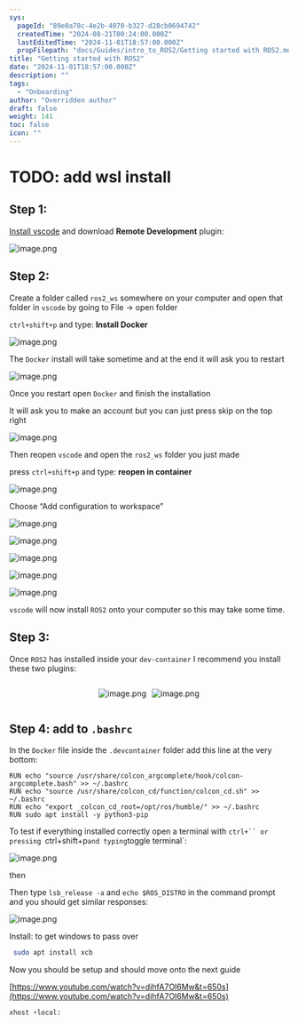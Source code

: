 ```yaml
---
sys:
  pageId: "89e0a78c-4e2b-4070-b327-d28cb0694742"
  createdTime: "2024-08-21T00:24:00.000Z"
  lastEditedTime: "2024-11-01T18:57:00.000Z"
  propFilepath: "docs/Guides/intro_to_ROS2/Getting started with ROS2.md"
title: "Getting started with ROS2"
date: "2024-11-01T18:57:00.000Z"
description: ""
tags:
  - "Onboarding"
author: "Overridden author"
draft: false
weight: 141
toc: false
icon: ""
---
```


# TODO: add wsl install

## Step 1:

[Install vscode](https://code.visualstudio.com/download) and download **Remote Development** plugin:

![image.png](https://prod-files-secure.s3.us-west-2.amazonaws.com/d518164a-d88e-44d1-a4ee-3adb3bd8bce0/efb52993-1881-4a40-b95e-6f020334f022/image.png?X-Amz-Algorithm=AWS4-HMAC-SHA256&X-Amz-Content-Sha256=UNSIGNED-PAYLOAD&X-Amz-Credential=ASIAZI2LB466XZXOTGIR%2F20250503%2Fus-west-2%2Fs3%2Faws4_request&X-Amz-Date=20250503T081009Z&X-Amz-Expires=3600&X-Amz-Security-Token=IQoJb3JpZ2luX2VjEEsaCXVzLXdlc3QtMiJGMEQCIDoCjdZz79%2FKkcmryNi1li%2FD9GKdprDCAsT1t%2FEcQrIhAiB2ixrYUiu9y1mZa9YK5JLysA56vwC4d46WtHkmyNbGkyqIBAjk%2F%2F%2F%2F%2F%2F%2F%2F%2F%2F8BEAAaDDYzNzQyMzE4MzgwNSIMprOhPR%2F2tQ%2FAsml8KtwDJYs7zoVj03ucWeO7KeDa9GtukmWdHIb3Jr4LXsu3bF3uaHGR8VGQdLaVlOdMMDj8lWvm1lg6yQCfcw1Nml%2BkwKpHKd9LcSEZfk8wRTieBs1p%2FssedjCOYwaXDi5m7ZfgILKmYPDoxlWcE8dbaLgEG2B5HBn3hcG50wGXF7CBDve7BO%2Be8WcbAjw%2BRMWj%2FBN9yBMia2VBOkqJBzLWoH8MCmw%2BYZpicyQd08rixk1BWHQnTUnxPwaZjVaUW0xzFDXz7NsOJy090TG43A4nCa4g7DOyW9H9p%2F%2Bawa9zidIMlvCjnBBlQYPcKmjGX5XEs0hIveyVdMMzAkVPXa23pKtBB4hm3MuYya7irPdSaqz4QfuLGJUdzr384R7jlhJg%2FtUCEnQeuzCD5gERu1hyjLTj0wkecWGzOW%2FTs%2FqSsRCHx1RjDaTMh1p9ChGbUvjdMdlh9dflJKNyxT5QLFD5uVwyhtWD8DiVqDGA7W3NKpT5xLgnnRnB2Klhc7R3IRQVK7A8z7m4X2lfwYctG%2BSfzCHrG%2FnN5hx3AiuZL1YxBzsePLXsqFWU%2F3eGVFiWAl%2FcEU90WiB8YGlzSkO20BtcFPERFDAAe69lD%2BZxhTNUKm09BCkd9%2F722IJp1ilG4NAw1IbWwAY6pgGsvonFfeQ8Itmp2o3OHlIlX%2F%2Bvllues4GyM98qR0eEt9dbFtnki9kV2JOraRntTvzmJtJ7dTdovMVr2J2am%2Bd2wq9eRswGY96d8GSfdQ%2FyTu96%2BzkrNcz1A%2Fuh7Rs%2FsoiX%2F%2BzMtEHyoDdC6Wh94tYaz0ML1t7D7zsUuImyQojSk3O7hjvcoDgtSKTkGUCJnhEd4NT6XP64pp7ER4YbWe8w5dK0KUK5&X-Amz-Signature=014f851027cf1e221484749d2d6d4f8f3fa98e58fd2d1e5e7f8ffa3a3e2a72b6&X-Amz-SignedHeaders=host&x-id=GetObject)

## Step 2:

Create a folder called `ros2_ws` somewhere on your computer and open that folder in `vscode` by going to File → open folder 

`ctrl+shift+p` and type: **Install Docker**

![image.png](https://prod-files-secure.s3.us-west-2.amazonaws.com/d518164a-d88e-44d1-a4ee-3adb3bd8bce0/2269dc0e-1cd5-47ff-bceb-c04ad9b2eab0/image.png?X-Amz-Algorithm=AWS4-HMAC-SHA256&X-Amz-Content-Sha256=UNSIGNED-PAYLOAD&X-Amz-Credential=ASIAZI2LB466XZXOTGIR%2F20250503%2Fus-west-2%2Fs3%2Faws4_request&X-Amz-Date=20250503T081009Z&X-Amz-Expires=3600&X-Amz-Security-Token=IQoJb3JpZ2luX2VjEEsaCXVzLXdlc3QtMiJGMEQCIDoCjdZz79%2FKkcmryNi1li%2FD9GKdprDCAsT1t%2FEcQrIhAiB2ixrYUiu9y1mZa9YK5JLysA56vwC4d46WtHkmyNbGkyqIBAjk%2F%2F%2F%2F%2F%2F%2F%2F%2F%2F8BEAAaDDYzNzQyMzE4MzgwNSIMprOhPR%2F2tQ%2FAsml8KtwDJYs7zoVj03ucWeO7KeDa9GtukmWdHIb3Jr4LXsu3bF3uaHGR8VGQdLaVlOdMMDj8lWvm1lg6yQCfcw1Nml%2BkwKpHKd9LcSEZfk8wRTieBs1p%2FssedjCOYwaXDi5m7ZfgILKmYPDoxlWcE8dbaLgEG2B5HBn3hcG50wGXF7CBDve7BO%2Be8WcbAjw%2BRMWj%2FBN9yBMia2VBOkqJBzLWoH8MCmw%2BYZpicyQd08rixk1BWHQnTUnxPwaZjVaUW0xzFDXz7NsOJy090TG43A4nCa4g7DOyW9H9p%2F%2Bawa9zidIMlvCjnBBlQYPcKmjGX5XEs0hIveyVdMMzAkVPXa23pKtBB4hm3MuYya7irPdSaqz4QfuLGJUdzr384R7jlhJg%2FtUCEnQeuzCD5gERu1hyjLTj0wkecWGzOW%2FTs%2FqSsRCHx1RjDaTMh1p9ChGbUvjdMdlh9dflJKNyxT5QLFD5uVwyhtWD8DiVqDGA7W3NKpT5xLgnnRnB2Klhc7R3IRQVK7A8z7m4X2lfwYctG%2BSfzCHrG%2FnN5hx3AiuZL1YxBzsePLXsqFWU%2F3eGVFiWAl%2FcEU90WiB8YGlzSkO20BtcFPERFDAAe69lD%2BZxhTNUKm09BCkd9%2F722IJp1ilG4NAw1IbWwAY6pgGsvonFfeQ8Itmp2o3OHlIlX%2F%2Bvllues4GyM98qR0eEt9dbFtnki9kV2JOraRntTvzmJtJ7dTdovMVr2J2am%2Bd2wq9eRswGY96d8GSfdQ%2FyTu96%2BzkrNcz1A%2Fuh7Rs%2FsoiX%2F%2BzMtEHyoDdC6Wh94tYaz0ML1t7D7zsUuImyQojSk3O7hjvcoDgtSKTkGUCJnhEd4NT6XP64pp7ER4YbWe8w5dK0KUK5&X-Amz-Signature=f3a9fcd8ed4f776dddfb3f6b72d7ec3155832e04f7a2c75b143f82c98818b3ef&X-Amz-SignedHeaders=host&x-id=GetObject)

The `Docker` install will take sometime and at the end it will ask you to restart

![image.png](https://prod-files-secure.s3.us-west-2.amazonaws.com/d518164a-d88e-44d1-a4ee-3adb3bd8bce0/ed233f78-be33-4b1f-b89c-9c346c0e961e/image.png?X-Amz-Algorithm=AWS4-HMAC-SHA256&X-Amz-Content-Sha256=UNSIGNED-PAYLOAD&X-Amz-Credential=ASIAZI2LB466XZXOTGIR%2F20250503%2Fus-west-2%2Fs3%2Faws4_request&X-Amz-Date=20250503T081009Z&X-Amz-Expires=3600&X-Amz-Security-Token=IQoJb3JpZ2luX2VjEEsaCXVzLXdlc3QtMiJGMEQCIDoCjdZz79%2FKkcmryNi1li%2FD9GKdprDCAsT1t%2FEcQrIhAiB2ixrYUiu9y1mZa9YK5JLysA56vwC4d46WtHkmyNbGkyqIBAjk%2F%2F%2F%2F%2F%2F%2F%2F%2F%2F8BEAAaDDYzNzQyMzE4MzgwNSIMprOhPR%2F2tQ%2FAsml8KtwDJYs7zoVj03ucWeO7KeDa9GtukmWdHIb3Jr4LXsu3bF3uaHGR8VGQdLaVlOdMMDj8lWvm1lg6yQCfcw1Nml%2BkwKpHKd9LcSEZfk8wRTieBs1p%2FssedjCOYwaXDi5m7ZfgILKmYPDoxlWcE8dbaLgEG2B5HBn3hcG50wGXF7CBDve7BO%2Be8WcbAjw%2BRMWj%2FBN9yBMia2VBOkqJBzLWoH8MCmw%2BYZpicyQd08rixk1BWHQnTUnxPwaZjVaUW0xzFDXz7NsOJy090TG43A4nCa4g7DOyW9H9p%2F%2Bawa9zidIMlvCjnBBlQYPcKmjGX5XEs0hIveyVdMMzAkVPXa23pKtBB4hm3MuYya7irPdSaqz4QfuLGJUdzr384R7jlhJg%2FtUCEnQeuzCD5gERu1hyjLTj0wkecWGzOW%2FTs%2FqSsRCHx1RjDaTMh1p9ChGbUvjdMdlh9dflJKNyxT5QLFD5uVwyhtWD8DiVqDGA7W3NKpT5xLgnnRnB2Klhc7R3IRQVK7A8z7m4X2lfwYctG%2BSfzCHrG%2FnN5hx3AiuZL1YxBzsePLXsqFWU%2F3eGVFiWAl%2FcEU90WiB8YGlzSkO20BtcFPERFDAAe69lD%2BZxhTNUKm09BCkd9%2F722IJp1ilG4NAw1IbWwAY6pgGsvonFfeQ8Itmp2o3OHlIlX%2F%2Bvllues4GyM98qR0eEt9dbFtnki9kV2JOraRntTvzmJtJ7dTdovMVr2J2am%2Bd2wq9eRswGY96d8GSfdQ%2FyTu96%2BzkrNcz1A%2Fuh7Rs%2FsoiX%2F%2BzMtEHyoDdC6Wh94tYaz0ML1t7D7zsUuImyQojSk3O7hjvcoDgtSKTkGUCJnhEd4NT6XP64pp7ER4YbWe8w5dK0KUK5&X-Amz-Signature=b3bc66b8ef74fd46120cd491c3e85c672e634d674865482f33f3763b48ee08cb&X-Amz-SignedHeaders=host&x-id=GetObject)

Once you restart open `Docker` and finish the installation

It will ask you to make an account but you can just press skip on the top right

![image.png](https://prod-files-secure.s3.us-west-2.amazonaws.com/d518164a-d88e-44d1-a4ee-3adb3bd8bce0/21010ad9-1659-4fd9-9f59-9932a09b2a3d/image.png?X-Amz-Algorithm=AWS4-HMAC-SHA256&X-Amz-Content-Sha256=UNSIGNED-PAYLOAD&X-Amz-Credential=ASIAZI2LB466XZXOTGIR%2F20250503%2Fus-west-2%2Fs3%2Faws4_request&X-Amz-Date=20250503T081009Z&X-Amz-Expires=3600&X-Amz-Security-Token=IQoJb3JpZ2luX2VjEEsaCXVzLXdlc3QtMiJGMEQCIDoCjdZz79%2FKkcmryNi1li%2FD9GKdprDCAsT1t%2FEcQrIhAiB2ixrYUiu9y1mZa9YK5JLysA56vwC4d46WtHkmyNbGkyqIBAjk%2F%2F%2F%2F%2F%2F%2F%2F%2F%2F8BEAAaDDYzNzQyMzE4MzgwNSIMprOhPR%2F2tQ%2FAsml8KtwDJYs7zoVj03ucWeO7KeDa9GtukmWdHIb3Jr4LXsu3bF3uaHGR8VGQdLaVlOdMMDj8lWvm1lg6yQCfcw1Nml%2BkwKpHKd9LcSEZfk8wRTieBs1p%2FssedjCOYwaXDi5m7ZfgILKmYPDoxlWcE8dbaLgEG2B5HBn3hcG50wGXF7CBDve7BO%2Be8WcbAjw%2BRMWj%2FBN9yBMia2VBOkqJBzLWoH8MCmw%2BYZpicyQd08rixk1BWHQnTUnxPwaZjVaUW0xzFDXz7NsOJy090TG43A4nCa4g7DOyW9H9p%2F%2Bawa9zidIMlvCjnBBlQYPcKmjGX5XEs0hIveyVdMMzAkVPXa23pKtBB4hm3MuYya7irPdSaqz4QfuLGJUdzr384R7jlhJg%2FtUCEnQeuzCD5gERu1hyjLTj0wkecWGzOW%2FTs%2FqSsRCHx1RjDaTMh1p9ChGbUvjdMdlh9dflJKNyxT5QLFD5uVwyhtWD8DiVqDGA7W3NKpT5xLgnnRnB2Klhc7R3IRQVK7A8z7m4X2lfwYctG%2BSfzCHrG%2FnN5hx3AiuZL1YxBzsePLXsqFWU%2F3eGVFiWAl%2FcEU90WiB8YGlzSkO20BtcFPERFDAAe69lD%2BZxhTNUKm09BCkd9%2F722IJp1ilG4NAw1IbWwAY6pgGsvonFfeQ8Itmp2o3OHlIlX%2F%2Bvllues4GyM98qR0eEt9dbFtnki9kV2JOraRntTvzmJtJ7dTdovMVr2J2am%2Bd2wq9eRswGY96d8GSfdQ%2FyTu96%2BzkrNcz1A%2Fuh7Rs%2FsoiX%2F%2BzMtEHyoDdC6Wh94tYaz0ML1t7D7zsUuImyQojSk3O7hjvcoDgtSKTkGUCJnhEd4NT6XP64pp7ER4YbWe8w5dK0KUK5&X-Amz-Signature=c6cda04dbf0073b4286420d5adf99abbdad5c743b719bf1a55dea8537d779a74&X-Amz-SignedHeaders=host&x-id=GetObject)

Then reopen `vscode` and open the `ros2_ws` folder you just made

press `ctrl+shift+p` and type: **reopen in container**

![image.png](https://prod-files-secure.s3.us-west-2.amazonaws.com/d518164a-d88e-44d1-a4ee-3adb3bd8bce0/4e93b8c2-41ad-488c-8095-c74205196118/image.png?X-Amz-Algorithm=AWS4-HMAC-SHA256&X-Amz-Content-Sha256=UNSIGNED-PAYLOAD&X-Amz-Credential=ASIAZI2LB466XZXOTGIR%2F20250503%2Fus-west-2%2Fs3%2Faws4_request&X-Amz-Date=20250503T081009Z&X-Amz-Expires=3600&X-Amz-Security-Token=IQoJb3JpZ2luX2VjEEsaCXVzLXdlc3QtMiJGMEQCIDoCjdZz79%2FKkcmryNi1li%2FD9GKdprDCAsT1t%2FEcQrIhAiB2ixrYUiu9y1mZa9YK5JLysA56vwC4d46WtHkmyNbGkyqIBAjk%2F%2F%2F%2F%2F%2F%2F%2F%2F%2F8BEAAaDDYzNzQyMzE4MzgwNSIMprOhPR%2F2tQ%2FAsml8KtwDJYs7zoVj03ucWeO7KeDa9GtukmWdHIb3Jr4LXsu3bF3uaHGR8VGQdLaVlOdMMDj8lWvm1lg6yQCfcw1Nml%2BkwKpHKd9LcSEZfk8wRTieBs1p%2FssedjCOYwaXDi5m7ZfgILKmYPDoxlWcE8dbaLgEG2B5HBn3hcG50wGXF7CBDve7BO%2Be8WcbAjw%2BRMWj%2FBN9yBMia2VBOkqJBzLWoH8MCmw%2BYZpicyQd08rixk1BWHQnTUnxPwaZjVaUW0xzFDXz7NsOJy090TG43A4nCa4g7DOyW9H9p%2F%2Bawa9zidIMlvCjnBBlQYPcKmjGX5XEs0hIveyVdMMzAkVPXa23pKtBB4hm3MuYya7irPdSaqz4QfuLGJUdzr384R7jlhJg%2FtUCEnQeuzCD5gERu1hyjLTj0wkecWGzOW%2FTs%2FqSsRCHx1RjDaTMh1p9ChGbUvjdMdlh9dflJKNyxT5QLFD5uVwyhtWD8DiVqDGA7W3NKpT5xLgnnRnB2Klhc7R3IRQVK7A8z7m4X2lfwYctG%2BSfzCHrG%2FnN5hx3AiuZL1YxBzsePLXsqFWU%2F3eGVFiWAl%2FcEU90WiB8YGlzSkO20BtcFPERFDAAe69lD%2BZxhTNUKm09BCkd9%2F722IJp1ilG4NAw1IbWwAY6pgGsvonFfeQ8Itmp2o3OHlIlX%2F%2Bvllues4GyM98qR0eEt9dbFtnki9kV2JOraRntTvzmJtJ7dTdovMVr2J2am%2Bd2wq9eRswGY96d8GSfdQ%2FyTu96%2BzkrNcz1A%2Fuh7Rs%2FsoiX%2F%2BzMtEHyoDdC6Wh94tYaz0ML1t7D7zsUuImyQojSk3O7hjvcoDgtSKTkGUCJnhEd4NT6XP64pp7ER4YbWe8w5dK0KUK5&X-Amz-Signature=2362b9d75e0adadb3346fa32215d1e9769719b5a4c8c67e3227e733c4abb17c1&X-Amz-SignedHeaders=host&x-id=GetObject)

Choose “Add configuration to workspace”

![image.png](https://prod-files-secure.s3.us-west-2.amazonaws.com/d518164a-d88e-44d1-a4ee-3adb3bd8bce0/9560b282-5060-4989-ba37-97e7b2c22476/image.png?X-Amz-Algorithm=AWS4-HMAC-SHA256&X-Amz-Content-Sha256=UNSIGNED-PAYLOAD&X-Amz-Credential=ASIAZI2LB466XZXOTGIR%2F20250503%2Fus-west-2%2Fs3%2Faws4_request&X-Amz-Date=20250503T081009Z&X-Amz-Expires=3600&X-Amz-Security-Token=IQoJb3JpZ2luX2VjEEsaCXVzLXdlc3QtMiJGMEQCIDoCjdZz79%2FKkcmryNi1li%2FD9GKdprDCAsT1t%2FEcQrIhAiB2ixrYUiu9y1mZa9YK5JLysA56vwC4d46WtHkmyNbGkyqIBAjk%2F%2F%2F%2F%2F%2F%2F%2F%2F%2F8BEAAaDDYzNzQyMzE4MzgwNSIMprOhPR%2F2tQ%2FAsml8KtwDJYs7zoVj03ucWeO7KeDa9GtukmWdHIb3Jr4LXsu3bF3uaHGR8VGQdLaVlOdMMDj8lWvm1lg6yQCfcw1Nml%2BkwKpHKd9LcSEZfk8wRTieBs1p%2FssedjCOYwaXDi5m7ZfgILKmYPDoxlWcE8dbaLgEG2B5HBn3hcG50wGXF7CBDve7BO%2Be8WcbAjw%2BRMWj%2FBN9yBMia2VBOkqJBzLWoH8MCmw%2BYZpicyQd08rixk1BWHQnTUnxPwaZjVaUW0xzFDXz7NsOJy090TG43A4nCa4g7DOyW9H9p%2F%2Bawa9zidIMlvCjnBBlQYPcKmjGX5XEs0hIveyVdMMzAkVPXa23pKtBB4hm3MuYya7irPdSaqz4QfuLGJUdzr384R7jlhJg%2FtUCEnQeuzCD5gERu1hyjLTj0wkecWGzOW%2FTs%2FqSsRCHx1RjDaTMh1p9ChGbUvjdMdlh9dflJKNyxT5QLFD5uVwyhtWD8DiVqDGA7W3NKpT5xLgnnRnB2Klhc7R3IRQVK7A8z7m4X2lfwYctG%2BSfzCHrG%2FnN5hx3AiuZL1YxBzsePLXsqFWU%2F3eGVFiWAl%2FcEU90WiB8YGlzSkO20BtcFPERFDAAe69lD%2BZxhTNUKm09BCkd9%2F722IJp1ilG4NAw1IbWwAY6pgGsvonFfeQ8Itmp2o3OHlIlX%2F%2Bvllues4GyM98qR0eEt9dbFtnki9kV2JOraRntTvzmJtJ7dTdovMVr2J2am%2Bd2wq9eRswGY96d8GSfdQ%2FyTu96%2BzkrNcz1A%2Fuh7Rs%2FsoiX%2F%2BzMtEHyoDdC6Wh94tYaz0ML1t7D7zsUuImyQojSk3O7hjvcoDgtSKTkGUCJnhEd4NT6XP64pp7ER4YbWe8w5dK0KUK5&X-Amz-Signature=8f10c6592e5f71768b77328b58e3bcc175bd1d81e8d5cfb1116006f16dcd8976&X-Amz-SignedHeaders=host&x-id=GetObject)

![image.png](https://prod-files-secure.s3.us-west-2.amazonaws.com/d518164a-d88e-44d1-a4ee-3adb3bd8bce0/2ee63f81-886b-48e8-a553-dc6e5eac99e4/image.png?X-Amz-Algorithm=AWS4-HMAC-SHA256&X-Amz-Content-Sha256=UNSIGNED-PAYLOAD&X-Amz-Credential=ASIAZI2LB466XZXOTGIR%2F20250503%2Fus-west-2%2Fs3%2Faws4_request&X-Amz-Date=20250503T081009Z&X-Amz-Expires=3600&X-Amz-Security-Token=IQoJb3JpZ2luX2VjEEsaCXVzLXdlc3QtMiJGMEQCIDoCjdZz79%2FKkcmryNi1li%2FD9GKdprDCAsT1t%2FEcQrIhAiB2ixrYUiu9y1mZa9YK5JLysA56vwC4d46WtHkmyNbGkyqIBAjk%2F%2F%2F%2F%2F%2F%2F%2F%2F%2F8BEAAaDDYzNzQyMzE4MzgwNSIMprOhPR%2F2tQ%2FAsml8KtwDJYs7zoVj03ucWeO7KeDa9GtukmWdHIb3Jr4LXsu3bF3uaHGR8VGQdLaVlOdMMDj8lWvm1lg6yQCfcw1Nml%2BkwKpHKd9LcSEZfk8wRTieBs1p%2FssedjCOYwaXDi5m7ZfgILKmYPDoxlWcE8dbaLgEG2B5HBn3hcG50wGXF7CBDve7BO%2Be8WcbAjw%2BRMWj%2FBN9yBMia2VBOkqJBzLWoH8MCmw%2BYZpicyQd08rixk1BWHQnTUnxPwaZjVaUW0xzFDXz7NsOJy090TG43A4nCa4g7DOyW9H9p%2F%2Bawa9zidIMlvCjnBBlQYPcKmjGX5XEs0hIveyVdMMzAkVPXa23pKtBB4hm3MuYya7irPdSaqz4QfuLGJUdzr384R7jlhJg%2FtUCEnQeuzCD5gERu1hyjLTj0wkecWGzOW%2FTs%2FqSsRCHx1RjDaTMh1p9ChGbUvjdMdlh9dflJKNyxT5QLFD5uVwyhtWD8DiVqDGA7W3NKpT5xLgnnRnB2Klhc7R3IRQVK7A8z7m4X2lfwYctG%2BSfzCHrG%2FnN5hx3AiuZL1YxBzsePLXsqFWU%2F3eGVFiWAl%2FcEU90WiB8YGlzSkO20BtcFPERFDAAe69lD%2BZxhTNUKm09BCkd9%2F722IJp1ilG4NAw1IbWwAY6pgGsvonFfeQ8Itmp2o3OHlIlX%2F%2Bvllues4GyM98qR0eEt9dbFtnki9kV2JOraRntTvzmJtJ7dTdovMVr2J2am%2Bd2wq9eRswGY96d8GSfdQ%2FyTu96%2BzkrNcz1A%2Fuh7Rs%2FsoiX%2F%2BzMtEHyoDdC6Wh94tYaz0ML1t7D7zsUuImyQojSk3O7hjvcoDgtSKTkGUCJnhEd4NT6XP64pp7ER4YbWe8w5dK0KUK5&X-Amz-Signature=ac64928facd6b022b5fdf6d1eac384d7c9f97cd06f1d891d30bc43a49f29bf09&X-Amz-SignedHeaders=host&x-id=GetObject)

![image.png](https://prod-files-secure.s3.us-west-2.amazonaws.com/d518164a-d88e-44d1-a4ee-3adb3bd8bce0/ae1580b2-b048-407e-aed9-b584224a7a04/image.png?X-Amz-Algorithm=AWS4-HMAC-SHA256&X-Amz-Content-Sha256=UNSIGNED-PAYLOAD&X-Amz-Credential=ASIAZI2LB466XZXOTGIR%2F20250503%2Fus-west-2%2Fs3%2Faws4_request&X-Amz-Date=20250503T081009Z&X-Amz-Expires=3600&X-Amz-Security-Token=IQoJb3JpZ2luX2VjEEsaCXVzLXdlc3QtMiJGMEQCIDoCjdZz79%2FKkcmryNi1li%2FD9GKdprDCAsT1t%2FEcQrIhAiB2ixrYUiu9y1mZa9YK5JLysA56vwC4d46WtHkmyNbGkyqIBAjk%2F%2F%2F%2F%2F%2F%2F%2F%2F%2F8BEAAaDDYzNzQyMzE4MzgwNSIMprOhPR%2F2tQ%2FAsml8KtwDJYs7zoVj03ucWeO7KeDa9GtukmWdHIb3Jr4LXsu3bF3uaHGR8VGQdLaVlOdMMDj8lWvm1lg6yQCfcw1Nml%2BkwKpHKd9LcSEZfk8wRTieBs1p%2FssedjCOYwaXDi5m7ZfgILKmYPDoxlWcE8dbaLgEG2B5HBn3hcG50wGXF7CBDve7BO%2Be8WcbAjw%2BRMWj%2FBN9yBMia2VBOkqJBzLWoH8MCmw%2BYZpicyQd08rixk1BWHQnTUnxPwaZjVaUW0xzFDXz7NsOJy090TG43A4nCa4g7DOyW9H9p%2F%2Bawa9zidIMlvCjnBBlQYPcKmjGX5XEs0hIveyVdMMzAkVPXa23pKtBB4hm3MuYya7irPdSaqz4QfuLGJUdzr384R7jlhJg%2FtUCEnQeuzCD5gERu1hyjLTj0wkecWGzOW%2FTs%2FqSsRCHx1RjDaTMh1p9ChGbUvjdMdlh9dflJKNyxT5QLFD5uVwyhtWD8DiVqDGA7W3NKpT5xLgnnRnB2Klhc7R3IRQVK7A8z7m4X2lfwYctG%2BSfzCHrG%2FnN5hx3AiuZL1YxBzsePLXsqFWU%2F3eGVFiWAl%2FcEU90WiB8YGlzSkO20BtcFPERFDAAe69lD%2BZxhTNUKm09BCkd9%2F722IJp1ilG4NAw1IbWwAY6pgGsvonFfeQ8Itmp2o3OHlIlX%2F%2Bvllues4GyM98qR0eEt9dbFtnki9kV2JOraRntTvzmJtJ7dTdovMVr2J2am%2Bd2wq9eRswGY96d8GSfdQ%2FyTu96%2BzkrNcz1A%2Fuh7Rs%2FsoiX%2F%2BzMtEHyoDdC6Wh94tYaz0ML1t7D7zsUuImyQojSk3O7hjvcoDgtSKTkGUCJnhEd4NT6XP64pp7ER4YbWe8w5dK0KUK5&X-Amz-Signature=a67bc6e7cce03ee7ed878bd10d96ed96fc71c65390c88b09cdb91e8ec5409bb9&X-Amz-SignedHeaders=host&x-id=GetObject)

![image.png](https://prod-files-secure.s3.us-west-2.amazonaws.com/d518164a-d88e-44d1-a4ee-3adb3bd8bce0/53255b28-f75e-430f-b9e3-c0ac8577e42b/image.png?X-Amz-Algorithm=AWS4-HMAC-SHA256&X-Amz-Content-Sha256=UNSIGNED-PAYLOAD&X-Amz-Credential=ASIAZI2LB466XZXOTGIR%2F20250503%2Fus-west-2%2Fs3%2Faws4_request&X-Amz-Date=20250503T081009Z&X-Amz-Expires=3600&X-Amz-Security-Token=IQoJb3JpZ2luX2VjEEsaCXVzLXdlc3QtMiJGMEQCIDoCjdZz79%2FKkcmryNi1li%2FD9GKdprDCAsT1t%2FEcQrIhAiB2ixrYUiu9y1mZa9YK5JLysA56vwC4d46WtHkmyNbGkyqIBAjk%2F%2F%2F%2F%2F%2F%2F%2F%2F%2F8BEAAaDDYzNzQyMzE4MzgwNSIMprOhPR%2F2tQ%2FAsml8KtwDJYs7zoVj03ucWeO7KeDa9GtukmWdHIb3Jr4LXsu3bF3uaHGR8VGQdLaVlOdMMDj8lWvm1lg6yQCfcw1Nml%2BkwKpHKd9LcSEZfk8wRTieBs1p%2FssedjCOYwaXDi5m7ZfgILKmYPDoxlWcE8dbaLgEG2B5HBn3hcG50wGXF7CBDve7BO%2Be8WcbAjw%2BRMWj%2FBN9yBMia2VBOkqJBzLWoH8MCmw%2BYZpicyQd08rixk1BWHQnTUnxPwaZjVaUW0xzFDXz7NsOJy090TG43A4nCa4g7DOyW9H9p%2F%2Bawa9zidIMlvCjnBBlQYPcKmjGX5XEs0hIveyVdMMzAkVPXa23pKtBB4hm3MuYya7irPdSaqz4QfuLGJUdzr384R7jlhJg%2FtUCEnQeuzCD5gERu1hyjLTj0wkecWGzOW%2FTs%2FqSsRCHx1RjDaTMh1p9ChGbUvjdMdlh9dflJKNyxT5QLFD5uVwyhtWD8DiVqDGA7W3NKpT5xLgnnRnB2Klhc7R3IRQVK7A8z7m4X2lfwYctG%2BSfzCHrG%2FnN5hx3AiuZL1YxBzsePLXsqFWU%2F3eGVFiWAl%2FcEU90WiB8YGlzSkO20BtcFPERFDAAe69lD%2BZxhTNUKm09BCkd9%2F722IJp1ilG4NAw1IbWwAY6pgGsvonFfeQ8Itmp2o3OHlIlX%2F%2Bvllues4GyM98qR0eEt9dbFtnki9kV2JOraRntTvzmJtJ7dTdovMVr2J2am%2Bd2wq9eRswGY96d8GSfdQ%2FyTu96%2BzkrNcz1A%2Fuh7Rs%2FsoiX%2F%2BzMtEHyoDdC6Wh94tYaz0ML1t7D7zsUuImyQojSk3O7hjvcoDgtSKTkGUCJnhEd4NT6XP64pp7ER4YbWe8w5dK0KUK5&X-Amz-Signature=8ad05de231f9fa26604399f323c23dc0094d3b0505bc91e07dd9e70938ae34c0&X-Amz-SignedHeaders=host&x-id=GetObject)

![image.png](https://prod-files-secure.s3.us-west-2.amazonaws.com/d518164a-d88e-44d1-a4ee-3adb3bd8bce0/7c562767-5af9-4ffb-97d1-327bcdf4ee00/image.png?X-Amz-Algorithm=AWS4-HMAC-SHA256&X-Amz-Content-Sha256=UNSIGNED-PAYLOAD&X-Amz-Credential=ASIAZI2LB466XZXOTGIR%2F20250503%2Fus-west-2%2Fs3%2Faws4_request&X-Amz-Date=20250503T081009Z&X-Amz-Expires=3600&X-Amz-Security-Token=IQoJb3JpZ2luX2VjEEsaCXVzLXdlc3QtMiJGMEQCIDoCjdZz79%2FKkcmryNi1li%2FD9GKdprDCAsT1t%2FEcQrIhAiB2ixrYUiu9y1mZa9YK5JLysA56vwC4d46WtHkmyNbGkyqIBAjk%2F%2F%2F%2F%2F%2F%2F%2F%2F%2F8BEAAaDDYzNzQyMzE4MzgwNSIMprOhPR%2F2tQ%2FAsml8KtwDJYs7zoVj03ucWeO7KeDa9GtukmWdHIb3Jr4LXsu3bF3uaHGR8VGQdLaVlOdMMDj8lWvm1lg6yQCfcw1Nml%2BkwKpHKd9LcSEZfk8wRTieBs1p%2FssedjCOYwaXDi5m7ZfgILKmYPDoxlWcE8dbaLgEG2B5HBn3hcG50wGXF7CBDve7BO%2Be8WcbAjw%2BRMWj%2FBN9yBMia2VBOkqJBzLWoH8MCmw%2BYZpicyQd08rixk1BWHQnTUnxPwaZjVaUW0xzFDXz7NsOJy090TG43A4nCa4g7DOyW9H9p%2F%2Bawa9zidIMlvCjnBBlQYPcKmjGX5XEs0hIveyVdMMzAkVPXa23pKtBB4hm3MuYya7irPdSaqz4QfuLGJUdzr384R7jlhJg%2FtUCEnQeuzCD5gERu1hyjLTj0wkecWGzOW%2FTs%2FqSsRCHx1RjDaTMh1p9ChGbUvjdMdlh9dflJKNyxT5QLFD5uVwyhtWD8DiVqDGA7W3NKpT5xLgnnRnB2Klhc7R3IRQVK7A8z7m4X2lfwYctG%2BSfzCHrG%2FnN5hx3AiuZL1YxBzsePLXsqFWU%2F3eGVFiWAl%2FcEU90WiB8YGlzSkO20BtcFPERFDAAe69lD%2BZxhTNUKm09BCkd9%2F722IJp1ilG4NAw1IbWwAY6pgGsvonFfeQ8Itmp2o3OHlIlX%2F%2Bvllues4GyM98qR0eEt9dbFtnki9kV2JOraRntTvzmJtJ7dTdovMVr2J2am%2Bd2wq9eRswGY96d8GSfdQ%2FyTu96%2BzkrNcz1A%2Fuh7Rs%2FsoiX%2F%2BzMtEHyoDdC6Wh94tYaz0ML1t7D7zsUuImyQojSk3O7hjvcoDgtSKTkGUCJnhEd4NT6XP64pp7ER4YbWe8w5dK0KUK5&X-Amz-Signature=acea06aba93aaaf39b9eba7998c956c0740627130916dfd3e70cd87bb2f7b8b1&X-Amz-SignedHeaders=host&x-id=GetObject)

`vscode` will now install `ROS2` onto your computer so this may take some time.

## Step 3:

Once `ROS2` has installed inside your `dev-container` I recommend you install these two plugins:

<div style="display: flex;flex-direction: row; column-gap:10px; max-width: 630px;justify-content: center;">
<div>

![image.png](https://prod-files-secure.s3.us-west-2.amazonaws.com/d518164a-d88e-44d1-a4ee-3adb3bd8bce0/3fc3d550-5a54-4ba1-ba6b-faa01cdb7369/image.png?X-Amz-Algorithm=AWS4-HMAC-SHA256&X-Amz-Content-Sha256=UNSIGNED-PAYLOAD&X-Amz-Credential=ASIAZI2LB466227MDEM4%2F20250503%2Fus-west-2%2Fs3%2Faws4_request&X-Amz-Date=20250503T081012Z&X-Amz-Expires=3600&X-Amz-Security-Token=IQoJb3JpZ2luX2VjEEsaCXVzLXdlc3QtMiJIMEYCIQCQgcjQVpWGfSwyoszt7Vvfjd%2FGXh9XfGi1rIH3NdVlSAIhAIAUC%2FLhJdBavNfVcEZdBQjW4QI86%2BbbkSZENiSxOFDgKogECOT%2F%2F%2F%2F%2F%2F%2F%2F%2F%2FwEQABoMNjM3NDIzMTgzODA1IgyzismZn158O7tXRIMq3APM0%2FGWagqa9pWi7fU%2F5TJM9QsKt5hyZaoUVz%2F7gkVKTpc3VLC0awpjZDt4QqEICpZspJ2KRuUArfR1VAxJfLfIvnerF7NPdX7Mexe1F6r9VQtlB1U3w7594vnjDWVf466AYZ8SzMb3FlGU%2FEBjH3KLscvMHQmljPIB8k07qGGRex0Vc%2FOxPa1JlZXiXr4ha6jAZg395%2FSonj0r46fPzi4jD6mPWg1j9dElTZUkM%2Bv13gUE2eKFnWdLTT4mAHWdrCWuLKQjX5eW%2F0fEMBU35JH3YAtqgKkJrR5bpzHat%2B4xGhBs5mtYL0g16KH%2BMgMp%2BOHFiUctmWRyBO%2F80d%2BO5nQRbAoWuqMzVOSFjouzf0Yn%2Fp4TJ8hBHiXilYO2G5Jemsi7GnSAi50nDRSCR29XDv8SAwu%2B%2B6Gbvs5OPnDDVktSOiwx7KgBuLJi6XforJzGC78qx5cOgfzCCHsN8uU5pdfp%2FDNZCemscV6Vrhns6ctadGOQ8Tqk5BlcKyBYnrVfeRtR5nLYOggNVD3OR24cUgsslOxKeGeT1jZ2s9BCSuys%2F%2BIQ1OwQqSfK6d%2FYfcU6asl%2BZlTvtTvRygiHKsqPAHm06wQuRGX%2B%2BZNa2LHF0yzHc4rXWUOVeCuV6QXcITDPhtbABjqkAW9%2B9yQpBqrHnT7rNU0Y0EtisgFmkjaFLsCJD3PePROPNlbCxOv3jHqouXuwkEX1lLnUY5YnFVo6NOgE%2BIolca%2FQuO%2FkKQ8ID6t7XaNynpdGdhIE4zjWdRG%2BJk7Si0GCGoFmkKrA0M70%2B0NqkfliUWGQMtcDAlVPhh8CUxBlQUtawCAwpHFF%2F1pFMZzjz104a%2BqUeyhb5Gpy2yvZZ2%2FeukRl3eSh&X-Amz-Signature=563a5f1adbd96b0c430469476d824069e04ba63cd051e18f1e0634977131b4ab&X-Amz-SignedHeaders=host&x-id=GetObject)

</div>
<div>

![image.png](https://prod-files-secure.s3.us-west-2.amazonaws.com/d518164a-d88e-44d1-a4ee-3adb3bd8bce0/d994cc66-13c2-4093-a5a3-f84cf4601a82/image.png?X-Amz-Algorithm=AWS4-HMAC-SHA256&X-Amz-Content-Sha256=UNSIGNED-PAYLOAD&X-Amz-Credential=ASIAZI2LB46642FFAX44%2F20250503%2Fus-west-2%2Fs3%2Faws4_request&X-Amz-Date=20250503T081012Z&X-Amz-Expires=3600&X-Amz-Security-Token=IQoJb3JpZ2luX2VjEEsaCXVzLXdlc3QtMiJGMEQCIE1qMKDbW8Y%2BEPvAWj4PWQ6PL47u9pJhmQBMwH8NoPc3AiAz5%2BMK754EYthfICHjX6whRJOvQbIg6cTkWYqZifu5iiqIBAjk%2F%2F%2F%2F%2F%2F%2F%2F%2F%2F8BEAAaDDYzNzQyMzE4MzgwNSIMaN%2FPEQjYsO0jjVmbKtwDT3gKitfXnfAubX8Bs8x3CVW94ZgiM6NXK4hZPkAbemRkw6QgcGwDwKTOLOK3wXUAsjvKBB7MkUbD4CqppwjTZU0YeGY%2FxRdCKi26x12YDjgTGsKziuvJ6BHLXOKcg3cyeENGeOU9Sgr8Q9AX6M6UrUxJ7BHamfk9sEKV9bBw7N5gavxHxdDLCgetpIViUMupY3DJ%2BTmzZW3Z2haPhJoqzjQr3MCivs6dpMNmWeNbjKJjfsL74oOM%2FP1HXACXjvuzOiVUmvgUUyLtVDKBZ3tTVrwcS7O8lWTiS0br0kSAv%2F8kRPv6Dfi%2BAmB3vuRbbtHEixueq5kQIkL2c2azQ8SSV1pfR7HAdLNQmChWL2brM3wCgC8AqRAGFJoX%2F0z8pgH8phiDN3iTqm06Ez2k50mbkHlDcohjSMeX3nJhBscFlDW7TtGHNZzViRe%2BSnz40M7O%2FNDwk8HmoQki1lxkDhHEfizCyByeAzIneGM3GIPsaHeo0eQieaaQI1s%2FO5QCy6clZZRhLeSlJfUiVNkTfP98KFAFXD7nxZz3jsC%2FXR0cnAXrtwYBBHt5lZLzjsMSqZlvk1jRjvk9gYVwN8s4UJ%2F%2FvjDYwTgNEPcCBxXuy327htsXFMJLyGl4ROXYR7YwhofWwAY6pgE62klYyK0V8hkWd48m%2BFGMMToY5PL9His1DpLrgd0%2FcEfsCxiXvofRgWqL0%2B82mxHdW%2Ft266HKH4feUJ1xNO%2BP9D6xMbEt3DFR9rC8D%2BM7YZiwTbUZqtNw7l6xS37Li5r4EutcUFJJqvu3%2BmAGqGiRquQ9xRRhTxrriEN%2FTkNOfUjtm6bbMPOQlbqO9YqwybKUAIvBCJHUshLlLHPAeoDowYYOR%2Fas&X-Amz-Signature=a9375cea1b4867ce53f0ff2dcc94271463434d7693e86016acf6ee699a39fa0f&X-Amz-SignedHeaders=host&x-id=GetObject)

</div>
</div>

## Step 4: add to `.bashrc`

In the `Docker` file inside the `.devcontainer` folder add this line at the very bottom: 

```docker
RUN echo "source /usr/share/colcon_argcomplete/hook/colcon-argcomplete.bash" >> ~/.bashrc
RUN echo "source /usr/share/colcon_cd/function/colcon_cd.sh" >> ~/.bashrc
RUN echo "export _colcon_cd_root=/opt/ros/humble/" >> ~/.bashrc
RUN sudo apt install -y python3-pip 
```

To test if everything installed correctly open a terminal with `ctrl+`` or pressing `ctrl+shift+p` and typing `toggle terminal`:

![image.png](https://prod-files-secure.s3.us-west-2.amazonaws.com/d518164a-d88e-44d1-a4ee-3adb3bd8bce0/6a4943d8-b04e-4c02-9a58-775f3384d1a5/image.png?X-Amz-Algorithm=AWS4-HMAC-SHA256&X-Amz-Content-Sha256=UNSIGNED-PAYLOAD&X-Amz-Credential=ASIAZI2LB466XZXOTGIR%2F20250503%2Fus-west-2%2Fs3%2Faws4_request&X-Amz-Date=20250503T081009Z&X-Amz-Expires=3600&X-Amz-Security-Token=IQoJb3JpZ2luX2VjEEsaCXVzLXdlc3QtMiJGMEQCIDoCjdZz79%2FKkcmryNi1li%2FD9GKdprDCAsT1t%2FEcQrIhAiB2ixrYUiu9y1mZa9YK5JLysA56vwC4d46WtHkmyNbGkyqIBAjk%2F%2F%2F%2F%2F%2F%2F%2F%2F%2F8BEAAaDDYzNzQyMzE4MzgwNSIMprOhPR%2F2tQ%2FAsml8KtwDJYs7zoVj03ucWeO7KeDa9GtukmWdHIb3Jr4LXsu3bF3uaHGR8VGQdLaVlOdMMDj8lWvm1lg6yQCfcw1Nml%2BkwKpHKd9LcSEZfk8wRTieBs1p%2FssedjCOYwaXDi5m7ZfgILKmYPDoxlWcE8dbaLgEG2B5HBn3hcG50wGXF7CBDve7BO%2Be8WcbAjw%2BRMWj%2FBN9yBMia2VBOkqJBzLWoH8MCmw%2BYZpicyQd08rixk1BWHQnTUnxPwaZjVaUW0xzFDXz7NsOJy090TG43A4nCa4g7DOyW9H9p%2F%2Bawa9zidIMlvCjnBBlQYPcKmjGX5XEs0hIveyVdMMzAkVPXa23pKtBB4hm3MuYya7irPdSaqz4QfuLGJUdzr384R7jlhJg%2FtUCEnQeuzCD5gERu1hyjLTj0wkecWGzOW%2FTs%2FqSsRCHx1RjDaTMh1p9ChGbUvjdMdlh9dflJKNyxT5QLFD5uVwyhtWD8DiVqDGA7W3NKpT5xLgnnRnB2Klhc7R3IRQVK7A8z7m4X2lfwYctG%2BSfzCHrG%2FnN5hx3AiuZL1YxBzsePLXsqFWU%2F3eGVFiWAl%2FcEU90WiB8YGlzSkO20BtcFPERFDAAe69lD%2BZxhTNUKm09BCkd9%2F722IJp1ilG4NAw1IbWwAY6pgGsvonFfeQ8Itmp2o3OHlIlX%2F%2Bvllues4GyM98qR0eEt9dbFtnki9kV2JOraRntTvzmJtJ7dTdovMVr2J2am%2Bd2wq9eRswGY96d8GSfdQ%2FyTu96%2BzkrNcz1A%2Fuh7Rs%2FsoiX%2F%2BzMtEHyoDdC6Wh94tYaz0ML1t7D7zsUuImyQojSk3O7hjvcoDgtSKTkGUCJnhEd4NT6XP64pp7ER4YbWe8w5dK0KUK5&X-Amz-Signature=44d6fb87f97cb209f0e26ff1be4c183cb3aa9a0865cd520d04f5a4e54f341ae7&X-Amz-SignedHeaders=host&x-id=GetObject)

then 

Then type `lsb_release -a` and `echo $ROS_DISTRO` in the command prompt and you should get similar responses:

![image.png](https://prod-files-secure.s3.us-west-2.amazonaws.com/d518164a-d88e-44d1-a4ee-3adb3bd8bce0/3e635dec-a805-4e85-8b9e-d000e5b71a4e/image.png?X-Amz-Algorithm=AWS4-HMAC-SHA256&X-Amz-Content-Sha256=UNSIGNED-PAYLOAD&X-Amz-Credential=ASIAZI2LB466XZXOTGIR%2F20250503%2Fus-west-2%2Fs3%2Faws4_request&X-Amz-Date=20250503T081009Z&X-Amz-Expires=3600&X-Amz-Security-Token=IQoJb3JpZ2luX2VjEEsaCXVzLXdlc3QtMiJGMEQCIDoCjdZz79%2FKkcmryNi1li%2FD9GKdprDCAsT1t%2FEcQrIhAiB2ixrYUiu9y1mZa9YK5JLysA56vwC4d46WtHkmyNbGkyqIBAjk%2F%2F%2F%2F%2F%2F%2F%2F%2F%2F8BEAAaDDYzNzQyMzE4MzgwNSIMprOhPR%2F2tQ%2FAsml8KtwDJYs7zoVj03ucWeO7KeDa9GtukmWdHIb3Jr4LXsu3bF3uaHGR8VGQdLaVlOdMMDj8lWvm1lg6yQCfcw1Nml%2BkwKpHKd9LcSEZfk8wRTieBs1p%2FssedjCOYwaXDi5m7ZfgILKmYPDoxlWcE8dbaLgEG2B5HBn3hcG50wGXF7CBDve7BO%2Be8WcbAjw%2BRMWj%2FBN9yBMia2VBOkqJBzLWoH8MCmw%2BYZpicyQd08rixk1BWHQnTUnxPwaZjVaUW0xzFDXz7NsOJy090TG43A4nCa4g7DOyW9H9p%2F%2Bawa9zidIMlvCjnBBlQYPcKmjGX5XEs0hIveyVdMMzAkVPXa23pKtBB4hm3MuYya7irPdSaqz4QfuLGJUdzr384R7jlhJg%2FtUCEnQeuzCD5gERu1hyjLTj0wkecWGzOW%2FTs%2FqSsRCHx1RjDaTMh1p9ChGbUvjdMdlh9dflJKNyxT5QLFD5uVwyhtWD8DiVqDGA7W3NKpT5xLgnnRnB2Klhc7R3IRQVK7A8z7m4X2lfwYctG%2BSfzCHrG%2FnN5hx3AiuZL1YxBzsePLXsqFWU%2F3eGVFiWAl%2FcEU90WiB8YGlzSkO20BtcFPERFDAAe69lD%2BZxhTNUKm09BCkd9%2F722IJp1ilG4NAw1IbWwAY6pgGsvonFfeQ8Itmp2o3OHlIlX%2F%2Bvllues4GyM98qR0eEt9dbFtnki9kV2JOraRntTvzmJtJ7dTdovMVr2J2am%2Bd2wq9eRswGY96d8GSfdQ%2FyTu96%2BzkrNcz1A%2Fuh7Rs%2FsoiX%2F%2BzMtEHyoDdC6Wh94tYaz0ML1t7D7zsUuImyQojSk3O7hjvcoDgtSKTkGUCJnhEd4NT6XP64pp7ER4YbWe8w5dK0KUK5&X-Amz-Signature=19a3b9e91b5606c27536309443f25a474e8d8c54ac54ccd3f3b21bd08df6d3be&X-Amz-SignedHeaders=host&x-id=GetObject)

Install:  to get windows to pass over

```bash
 sudo apt install xcb
```

Now you should be setup and should move onto the next guide 

[https://www.youtube.com/watch?v=dihfA7Ol6Mw&t=650s](https://www.youtube.com/watch?v=dihfA7Ol6Mw&t=650s)

```python
xhost +local:
```
